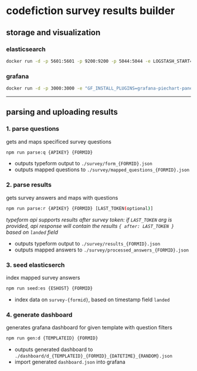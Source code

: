 # codefiction survey results builder

## storage and visualization 

### elasticsearch
```bash
docker run -d -p 5601:5601 -p 9200:9200 -p 5044:5044 -e LOGSTASH_START=0 --name elk sebp/elk
```

### grafana
```bash
docker run -d -p 3000:3000 -e "GF_INSTALL_PLUGINS=grafana-piechart-panel" -v grafana-storage:/var/lib/grafana --name=grafana grafana/grafana
```

---

## parsing and uploading results

### 1. parse questions
gets and maps specificed survey questions
```bash
npm run parse:q {APIKEY} {FORMID}
```
- outputs typeform output to `./survey/form_{FORMID}.json`
- outputs mapped questions to `./survey/mapped_questions_{FORMID}.json`

### 2. parse results
gets survey answers and maps with questions
```bash
npm run parse:r {APIKEY} {FORMID} [LAST_TOKEN(optional)]
```
*typeform api supports results after survey token: if `LAST_TOKEN` arg is provided, api response will contain the results `{ after: LAST_TOKEN } ` based on `landed` field*

- outputs typeform output to `./survey/results_{FORMID}.json`
- outputs mapped answers to `./survey/processed_answers_{FORMID}.json`


### 3. seed elasticserch
index mapped survey answers
```bash
npm run seed:es {ESHOST} {FORMID}
```
- index data on `survey-{formid}`, based on timestamp field `landed`

### 4. generate dashboard
generates grafana dashboard for given template with question filters
```bash
npm run gen:d {TEMPLATEID} {FORMID}
```
- outputs generated dashboard to `./dashboard/d_{TEMPLATEID}_{FORMID}_{DATETIME}_{RANDOM}.json`
- import generated `dashboard.json` into grafana
